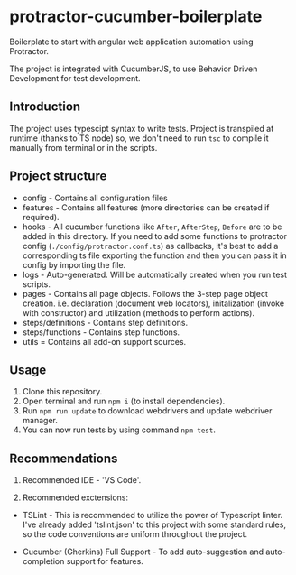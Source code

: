 # protractor-cucumber-boilerplate

Boilerplate to start with angular web application automation using Protractor. 

The project is integrated with CucumberJS, to use Behavior Driven Development for test development.

## Introduction

The project uses typescipt syntax to write tests. Project is transpiled at runtime (thanks to TS node) so, we don't need to run `tsc` to compile it manually from terminal or in the scripts.


## Project structure

 - config - Contains all configuration files
 - features - Contains all features (more directories can be created if required).
 - hooks - All cucumber functions like `After`, `AfterStep`, `Before` are to be added in this directory. If you need to add some functions to protractor config (`./config/protractor.conf.ts`) as callbacks, it's best to add a corresponding ts file exporting the function and then you can pass it in config by importing the file. 
 - logs - Auto-generated. Will be automatically created when you run test scripts.
- pages - Contains all page objects. Follows the 3-step page object creation. i.e. declaration (document web locators), initalization (invoke with constructor) and utilization (methods to perform actions). 
- steps/definitions - Contains step definitions.
- steps/functions - Contains step functions.
- utils = Contains all add-on support sources.

## Usage

1. Clone this repository.
2. Open terminal and run `npm i` (to install dependencies).
3. Run `npm run update` to download webdrivers and update webdriver manager.
4. You can now run tests by using command `npm test`.

## Recommendations

1. Recommended IDE - 'VS Code'. 

2. Recommended exctensions:

- TSLint - This is recommended to utilize the power of Typescript linter. I've already added 'tslint.json' to this project with some standard rules, so the code conventions are uniform throughout the project.

- Cucumber (Gherkins) Full Support - To add auto-suggestion and auto-completion support for features.



